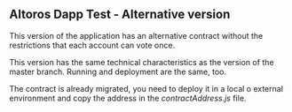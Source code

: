 ## Altoros Dapp Test - Alternative version

This version of the application has an alternative contract without the restrictions that each account can vote once.

This version has the same technical characteristics as the version of the master branch.
Running and deployment are the same, too.

The contract is already migrated, you need to deploy it in a local o external environment and copy the address in the _contractAddress.js_ file.
